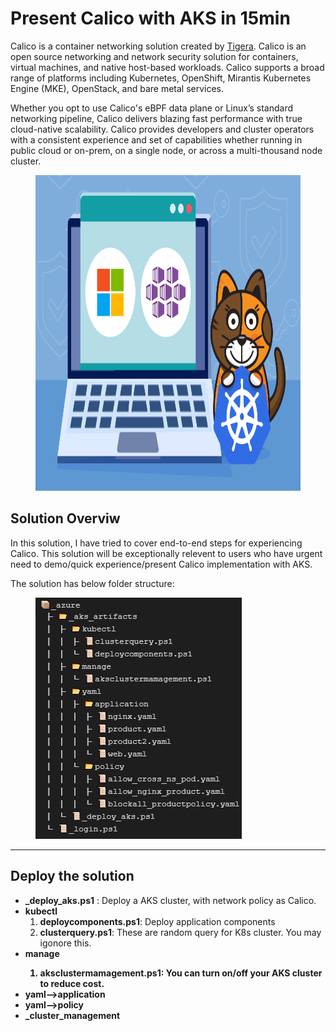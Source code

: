 # Present Calico with AKS in 15min

Calico is a container networking solution created by <a href='https://www.tigera.io/'>Tigera</a>. Calico is an open source networking and network security solution for containers, virtual machines, and native host-based workloads. Calico supports a broad range of platforms including Kubernetes, OpenShift, Mirantis Kubernetes Engine (MKE), OpenStack, and bare metal services.

Whether you opt to use Calico's eBPF data plane or Linux’s standard networking pipeline, Calico delivers blazing fast performance with true cloud-native scalability. Calico provides developers and cluster operators with a consistent experience and set of capabilities whether running in public cloud or on-prem, on a single node, or across a multi-thousand node cluster.

<figure class="wp-block-image size-large is-resized"><img src="https://github.com/khanasif1/Calico-with-AKS/blob/main/images/Windows-AKS.png" alt="" class="wp-image-4784" width="753" height="505"/></figure>

<h2>Solution Overviw</h2>

In this solution, I have tried to cover end-to-end steps for experiencing Calico. This solution will be exceptionally relevent to users who have urgent need to demo/quick experience/present Calico implementation with AKS.

The solution has below folder structure:
<figure class="wp-block-image size-large is-resized"><img src="https://github.com/khanasif1/Calico-with-AKS/blob/main/images/folder.JPG" alt="" class="wp-image-4784" width="330" height="386"/></figure>

***

<h2>Deploy the solution</h2>

<ul>
<li><strong>_deploy_aks.ps1</strong> : Deploy a AKS cluster, with network policy as Calico. </li>
<li><strong>kubectl</strong>
            <ol>
                <li><strong>deploycomponents.ps1</strong>: Deploy application components</li>
                <li><strong>clusterquery.ps1</strong>: These are random query for K8s cluster. You may igonore this.</li>
            </ol>
</li>
<li><strong>manage
    <ol><li><strong>aksclustermamagement.ps1</strong>: You can turn on/off your AKS cluster to reduce cost.</li></ol>
</strong></li>
<li><strong>yaml-->application</strong></li>
<li><strong>yaml-->policy</strong></li>
<li><strong>_cluster_management</strong></li>
</ul>
